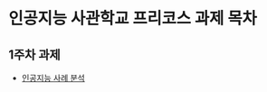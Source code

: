 # 인공지능 사관학교 프리코스 과제 목차

## 1주차 과제
 * [인공지능 사례 분석](https://github.com/kim43/kim-sia/blob/master/1%EC%A3%BC%EC%B0%A8%EA%B3%BC%EC%A0%9C.ipynb)

